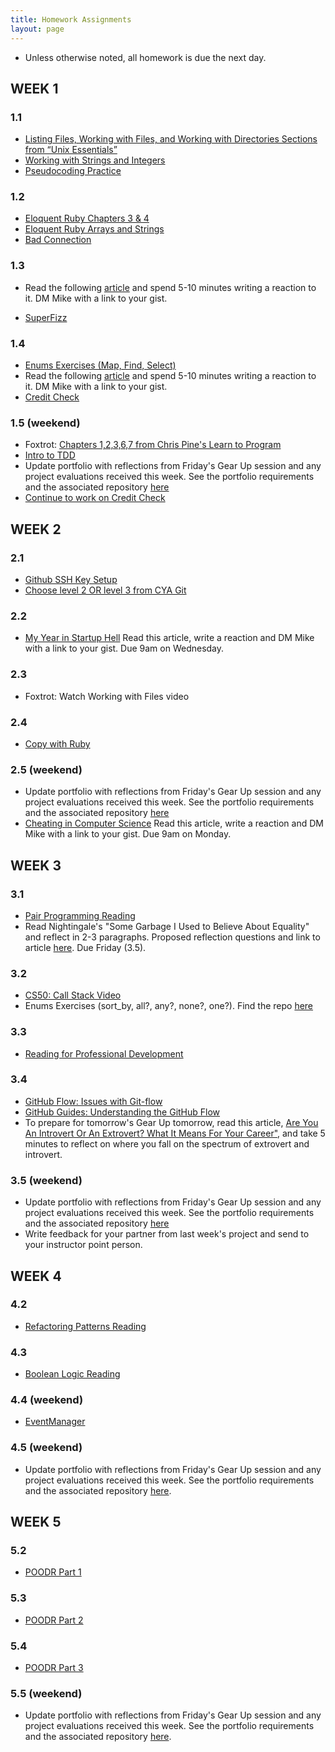 ```yaml
---
title: Homework Assignments
layout: page
---
```


* Unless otherwise noted, all homework is due the next day.

## WEEK 1

### 1.1
* [Listing Files, Working with Files, and Working with Directories Sections from “Unix Essentials”](https://github.com/turingschool/curriculum/blob/master/source/academy/workshops/terminal_and_editor.markdown)
* [Working with Strings and Integers](https://github.com/turingschool/challenges/blob/master/working_with_strings_and_integers.markdown)
* [Pseudocoding Practice](./student_homework/pseudocoding_homework)

### 1.2
* [Eloquent Ruby Chapters 3 & 4](https://drive.google.com/file/d/0B4C6lfVKu-E7WjRhNnRKa0k4NHc/view)
* [Eloquent Ruby Arrays and Strings](https://github.com/turingschool/challenges/blob/master/eloquent_ruby_arrays_and_strings.markdown)
* [Bad Connection](./challenges/bad_connection)

### 1.3
* Read the following [article](https://backchannel.com/at-harvey-mudd-college-the-ratio-of-women-in-cs-increased-from-10-to-40-in-5-years-4bb72e909fbd#.ockew3egl) and spend 5-10 minutes writing a reaction to it. DM Mike with a link to your gist.

* [SuperFizz](https://github.com/turingschool/challenges/blob/master/super_fizz.markdown)

### 1.4
* [Enums Exercises (Map, Find, Select)](https://gist.github.com/mikedao/b4249d3ae07b6c31a4b7#file-enums_homework_part_1-md)
* Read the following [article](http://www.newyorker.com/business/currency/silicon-valley-has-an-empathy-vacuum) and spend 5-10 minutes writing a reaction to it. DM Mike with a link to your gist.
* [Credit Check](./challenges/credit_check)


### 1.5 (weekend)
* Foxtrot: [Chapters 1,2,3,6,7 from Chris Pine's Learn to Program](https://pine.fm/LearnToProgram/)
* [Intro to TDD](https://github.com/turingschool/curriculum/blob/master/source/topics/testing/intro-to-tdd.markdown)
* Update portfolio with reflections from Friday's Gear Up session and any project evaluations received this week. See the portfolio requirements and the associated repository [here](https://github.com/turingschool/portfolios)
* [Continue to work on Credit Check](./challenges/credit_check)


## WEEK 2

### 2.1
* [Github SSH Key Setup](https://help.github.com/articles/generating-an-ssh-key/)
* [Choose level 2 OR level 3 from CYA Git](https://github.com/turingschool/lesson_plans/blob/master/ruby_01-object_oriented_programming_with_ruby/choose_your_own_adventure_intro_to_git.markdown#level-2---intermediate-overview-and-command-line-practice)

### 2.2
* [My Year in Startup Hell](http://fortune.com/disrupted-excerpt-hubspot-startup-dan-lyons/) Read this article, write a reaction and DM Mike with a link to your gist. Due 9am on Wednesday.

### 2.3
* Foxtrot: Watch Working with Files video

### 2.4
* [Copy with Ruby](https://github.com/turingschool/lesson_plans/blob/master/ruby_01-object_oriented_programming_with_ruby/working_with_files.markdown#exercise---ruby-copy)

### 2.5 (weekend)
* Update portfolio with reflections from Friday's Gear Up session and any project evaluations received this week. See the portfolio requirements and the associated repository [here](https://github.com/turingschool/portfolios)
* [Cheating in Computer Science](http://ubiquity.acm.org/article.cfm?id=1865908) Read this article, write a reaction and DM Mike with a link to your gist. Due 9am on Monday.

## WEEK 3

### 3.1
* [Pair Programming Reading](https://github.com/turingschool/challenges/blob/master/pair_programming_reading.markdown)
* Read Nightingale's "Some Garbage I Used to Believe About Equality" and reflect in 2-3 paragraphs. Proposed reflection questions and link to article [here](https://github.com/turingschool/gear-up/blob/master/m1_weekly_readings/some_garbage_i_used_to_believe_about_equality.markdown). Due Friday (3.5).

### 3.2
* [CS50: Call Stack Video](https://www.youtube.com/watch?v=beqqGIdabrE)
* Enums Exercises (sort_by, all?, any?, none?, one?). Find the repo [here](https://github.com/turingschool/enums-exercises)

### 3.3
* [Reading for Professional Development](lessons/feedback.pdf)

### 3.4
* [GitHub Flow: Issues with Git-flow](http://scottchacon.com/2011/08/31/github-flow.html)
* [GitHub Guides: Understanding the GitHub Flow](https://guides.github.com/introduction/flow/index.html)
* To prepare for tomorrow's Gear Up tomorrow, read this article, [Are You An Introvert Or An Extrovert? What It Means For Your Career"](http://bit.ly/2gKuaZg), and take 5 minutes to reflect on where you fall on the spectrum of extrovert and introvert.

### 3.5 (weekend)
* Update portfolio with reflections from Friday's Gear Up session and any project evaluations received this week. See the portfolio requirements and the associated repository [here](https://github.com/turingschool/portfolios)
* Write feedback for your partner from last week's project and send to your instructor point person.

## WEEK 4

### 4.2
* [Refactoring Patterns Reading](https://github.com/turingschool/challenges/blob/master/refactoring_patterns_reading.markdown)

### 4.3
* [Boolean Logic Reading](http://blog.stephenwolfram.com/2015/11/george-boole-a-200-year-view/)

### 4.4 (weekend)
* [EventManager](https://github.com/turingschool/curriculum/blob/master/source/projects/eventmanager.markdown)

### 4.5 (weekend)
* Update portfolio with reflections from Friday's Gear Up session and any project evaluations received this week. See the portfolio requirements and the associated repository [here](https://github.com/turingschool/portfolios).

## WEEK 5

### 5.2
* [POODR Part 1](https://github.com/turingschool/challenges/blob/master/poodr.markdown)

### 5.3
* [POODR Part 2](https://github.com/turingschool/challenges/blob/master/poodr.markdown)

### 5.4
* [POODR Part 3](https://github.com/turingschool/challenges/blob/master/poodr.markdown)

### 5.5 (weekend)
* Update portfolio with reflections from Friday's Gear Up session and any project evaluations received this week. See the portfolio requirements and the associated repository [here](https://github.com/turingschool/portfolios).
